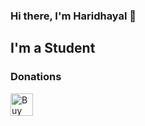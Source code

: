 ### Hi there, I'm Haridhayal 👋


## I'm a Student


### Donations
<a href='https://ko-fi.com/H2H6BKQIG' target='_blank'><img height='36' style='border:0px;height:36px;' src='https://cdn.ko-fi.com/cdn/kofi1.png?v=3' border='0' alt='Buy Me a Coffee at ko-fi.com' /></a>


